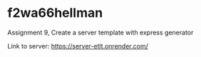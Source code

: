 # f2wa66hellman
Assignment 9, Create a server template with express generator 

Link to server: https://server-etlt.onrender.com/